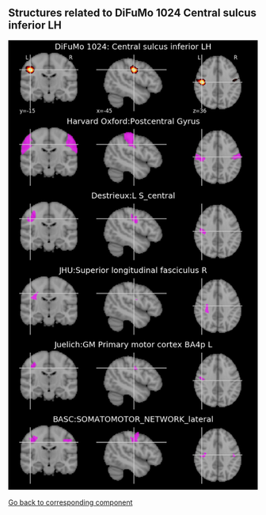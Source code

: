 


## Structures related to DiFuMo 1024 Central sulcus inferior LH

![971](971.jpg "Structures related to DiFuMo 1024 Central sulcus inferior LH")

[Go back to corresponding component](https://parietal-inria.github.io/DiFuMo/1024/html/971.html)